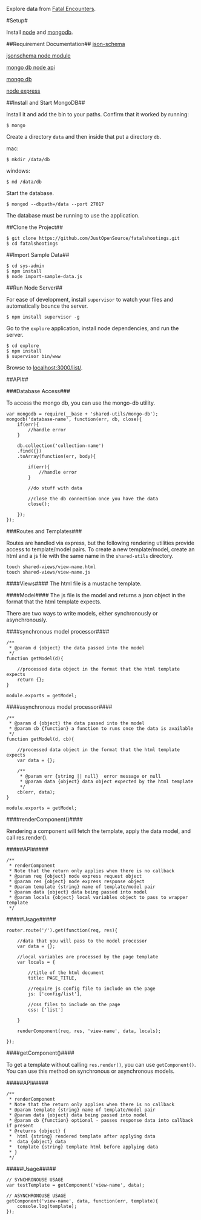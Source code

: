 Explore data from [Fatal Encounters](http://fatalencounters.org).

#Setup#

Install [node](http://nodejs.org/) and [mongodb](http://www.mongodb.org/downloads). 

##Requirement Documentation##
[json-schema](http://json-schema.org/)

[jsonschema node module](https://www.npmjs.com/package/jsonschema)

[mongo db node api](https://github.com/mongodb/node-mongodb-native)

[mongo db](http://docs.mongodb.org/manual/)

[node express](http://expressjs.com/4x/api.html)

##Install and Start MongoDB##

Install it and add the bin to your paths.  Confirm that it worked by running:

```
$ mongo
```

Create a directory `data` and then inside that put a directory `db`.

mac:
```
$ mkdir /data/db
```

windows:
```
$ md /data/db
```

Start the database.

```
$ mongod --dbpath=/data --port 27017
```

The database must be running to use the application.

##Clone the Project##

```
$ git clone https://github.com/JustOpenSource/fatalshootings.git
$ cd fatalshootings
```

##Import Sample Data##

```
$ cd sys-admin
$ npm install
$ node import-sample-data.js
```

##Run Node Server##

For ease of development, install `supervisor` to watch your files and automatically bounce the server.

```
$ npm install supervisor -g
```

Go to the `explore` application, install node dependencies, and run the server.

```
$ cd explore
$ npm install
$ supervisor bin/www
```

Browse to [localhost:3000/list/](localhost:3000/list/).

##API##

###Database Access###

To access the mongo db, you can use the mongo-db utility.
 
```
var mongodb = require(__base + 'shared-utils/mongo-db');
mongodb('database-name', function(err, db, close){
	if(err){
		//handle error
	}
	
	db.collection('collection-name')
	.find({})
	.toArray(function(err, body){
	 
		if(err){
		 	//handle error
		}
	
		//do stuff with data
		
		//close the db connection once you have the data 
		close();
		
	});
});
```

###Routes and Templates###

Routes are handled via express, but the following rendering utilities provide access to template/model pairs.  To create a new template/model, create an html and a js file with the same name in the `shared-utils` directory.

```
touch shared-views/view-name.html
touch shared-views/view-name.js
```

####Views####
The html file is a mustache template.

####Model####
The js file is the model and returns a json object in the format that the html template expects. 

There are two ways to write models, either synchronously or asynchronously.  

####synchronous model processor####
```
/**
 * @param d {object} the data passed into the model 
 */
function getModel(d){

	//processed data object in the format that the html template expects
	return {};
}

module.exports = getModel;
```

####asynchronous model processor####
```
/**
 * @param d {object} the data passed into the model 
 * @param cb {function} a function to runs once the data is available
 */
function getModel(d, cb){

	//processed data object in the format that the html template expects
	var data = {};
	
	/**
	 * @param err {string || null}  error message or null  
	 * @param data {object} data object expected by the html template
	 */
	cb(err, data);
}

module.exports = getModel;
```
 
####renderComponent()####

Rendering a component will fetch the template, apply the data model, and call res.render().

#####API#####

```
/**
 * renderComponent
 * Note that the return only applies when there is no callback
 * @param req {object} node express request object
 * @param res {object} node express response object
 * @param template {string} name of template/model pair
 * @param data {object} data being passed into model
 * @param locals {object} local variables object to pass to wrapper template
 */
```

#####Usage#####

```
router.route('/').get(function(req, res){

	//data that you will pass to the model processor
	var data = {};
	
	//local variables are processed by the page template
	var locals = {
	
		//title of the html document
		title: PAGE_TITLE,
		
		//require js config file to include on the page
		js: ['config/list'],
		
		//css files to include on the page
		css: ['list']
	
	}
	
	renderComponent(req, res, 'view-name', data, locals);

});
```

####getComponent()####

To get a template without calling `res.render()`, you can use `getComponent()`. You can use this method on synchronous or asynchronous models.

#####API#####

```
/**
 * renderComponent
 * Note that the return only applies when there is no callback
 * @param template {string} name of template/model pair
 * @param data {object} data being passed into model
 * @param cb {function} optional - passes response data into callback if present
 * @returns {object} {
 *	html {string} rendered template after applying data
 *	data {object} data
 *	template {string} template html before applying data
 * }
 */
```

#####Usage#####

```
// SYNCHRONOUSE USAGE
var testTemplate = getComponent('view-name', data);

// ASYNCHRONOUSE USAGE
getComponent('view-name', data, function(err, template){
	console.log(template);
});
```
